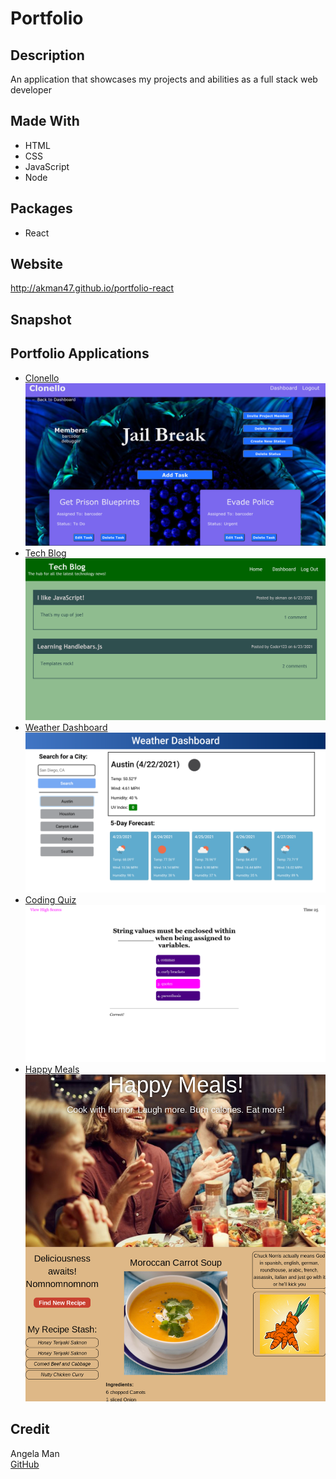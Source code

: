 # Portfolio

## Description
An application that showcases my projects and abilities as a full stack web developer

## Made With
* HTML
* CSS
* JavaScript
* Node

## Packages
* React

## Website
http://akman47.github.io/portfolio-react

## Snapshot

## Portfolio Applications
* [Clonello](https://powerful-falls-76508.herokuapp.com/)
![Snapshot of Clonello application](./src/assets/images/Clonello.png)
* [Tech Blog](https://protected-oasis-13537.herokuapp.com/)
![Snapshot of Tech Blog](./src/assets/images/tech-blog.png)
* [Weather Dashboard](https://akman47.github.io/weather-dashboard)
![Snapshot of a city's weather forecast](./src/assets/images/weather-dashboard.png)
* [Coding Quiz](https://akman47.github.io/code-quiz)
![Snapshot of a quiz about coding](./src/assets/images/code-quiz.png)
* [Happy Meals](https://jmol721.github.io/get-you-a-happy-meal-toy-not-included)
![Snapshot of Happy Meal application](./src/assets/images/happy-meals.png)

## Credit
Angela Man<br>
[GitHub](https://github.com/akman47)